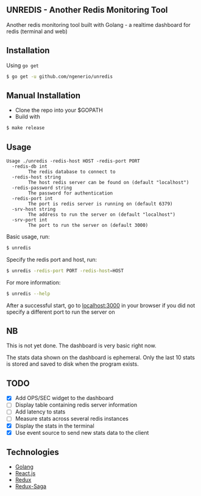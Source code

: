 ## UNREDIS - Another Redis Monitoring Tool

Another redis monitoring tool built with Golang - a realtime dashboard for redis (terminal and web)

## Installation

Using `go get`

```bash
$ go get -u github.com/ngenerio/unredis
```

## Manual Installation

- Clone the repo into your $GOPATH
- Build with

```bash
$ make release
```

## Usage

```
Usage ./unredis -redis-host HOST -redis-port PORT
  -redis-db int
    	The redis database to connect to
  -redis-host string
    	The host redis server can be found on (default "localhost")
  -redis-password string
    	The password for authentication
  -redis-port int
    	The port is redis server is running on (default 6379)
  -srv-host string
    	The address to run the server on (default "localhost")
  -srv-port int
    	The port to run the server on (default 3000)
```

Basic usage, run:

```bash
$ unredis
```

Specify the redis port and host, run:

```bash
$ unredis -redis-port PORT -redis-host=HOST
```

For more information:

```bash
$ unredis --help
```

After a successful start, go to [localhost:3000](http://localhost:3000) in your browser if you did not specify a different port to run the server on

## NB
This is not yet done. The dashboard is very basic right now.

The stats data shown on the dashboard is ephemeral. Only the last 10 stats is stored and saved to disk when the program exists.

## TODO

- [x] Add OPS/SEC widget to the dashboard
- [ ] Display table containing redis server information
- [ ] Add latency to stats
- [ ] Measure stats across several redis instances
- [x] Display the stats in the terminal
- [x] Use event source to send new stats data to the client

## Technologies

- [Golang](https://golang.org/)
- [React.js](https://facebook.github.io/react/)
- [Redux](https://github.com/reactjs/redux)
- [Redux-Saga](https://redux-saga.github.io/redux-saga/)
